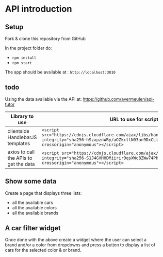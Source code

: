 # API introduction

## Setup

Fork & clone this repository from GitHub

In the project folder do:

* `npm install`
* `npm start`

The app should be available at : `http://localhost:3010`


## todo

Using the data available via the API at: https://github.com/avermeulen/api-tutor


  Library to use                       | URL to use for script tag
---------------------------------------|------------------------------------------------
clientside HandlebarJS templates       | `<script src="https://cdnjs.cloudflare.com/ajax/libs/handlebars.js/4.4.2/handlebars.js" integrity="sha256-hSzapznWRy/aOZkctlN03an9DxCLlN8ZCQS0lxntiHg=" crossorigin="anonymous"></script>`
axios to call the APIs to get the data | `<script src="https://cdnjs.cloudflare.com/ajax/libs/axios/0.19.0/axios.min.js" integrity="sha256-S1J4GVHHDMiirir9qsXWc8ZWw74PHHafpsHp5PXtjTs=" crossorigin="anonymous"></script>`

## Show some data

Create a page that displays three lists:

* all the available cars
* all the available colors
* all the available brands 

## A car filter widget

Once done with the above create a widget where the user can select a brand and/or a color from dropdowns and press a button to display a list of cars for the selected color & or brand.
